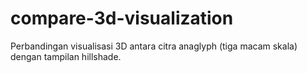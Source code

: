 # compare-3d-visualization
Perbandingan visualisasi 3D antara citra anaglyph (tiga macam skala) dengan tampilan hillshade.
